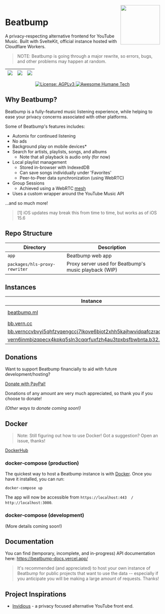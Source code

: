 <img align="right" src=".repo/images/logo-header.png" width="128px" height="128px" />

# Beatbump

A privacy-respecting alternative frontend for YouTube Music. Built with SvelteKit, official instance hosted with Cloudflare Workers.

> NOTE: Beatbump is going through a major rewrite, so errors, bugs, and other problems may happen at random.

<div align="center">

| <img src=".repo/images/playlist.jpeg" width=""/> | <img src=".repo/images/m_artist.png" width="" height="auto"/> | <img src=".repo/images/m_queue.png" width=""/> |
| ------------------------------------------------ | ------------------------------------------------------------- | ---------------------------------------------- |

</div>
<p align="center">
	  <a href="https://www.gnu.org/licenses/agpl-3.0.en.html">
    <img alt="License: AGPLv3" src="https://shields.io/badge/License-AGPL%20v3-blue.svg">
  </a>
  <a href="https://github.com/humanetech-community/awesome-humane-tech">
    <img alt="Awesome Humane Tech" src="https://raw.githubusercontent.com/humanetech-community/awesome-humane-tech/main/humane-tech-badge.svg?sanitize=true">
  </a>
</p>

## Why Beatbump?

Beatbump is a fully-featured music listening experience, while helping to ease your privacy concerns associated with other platforms.

Some of Beatbump's features includes:

- Automix for continued listening
- No ads
- Background play on mobile devices\*
- Search for artists, playlists, songs, and albums
  - Note that all playback is audio only (for now)
- Local playlist management
  - Stored in-browser with IndexedDB
  - Can save songs individually under 'Favorites'
  - Peer-to-Peer data synchronization (using WebRTC)
- Group Sessions
  - Achieved using a WebRTC [mesh](https://en.wikipedia.org/wiki/Mesh_networking)
- Uses a custom wrapper around the YouTube Music API

...and so much more!

> [1] iOS updates may break this from time to time, but works as of iOS 15.6

## Repo Structure

| Directory                     | Description                                           |
| ----------------------------- | ----------------------------------------------------- |
| `app`                         | Beatbump web app                                      |
| `packages/hls-proxy-rewriter` | Proxy server used for Beatbump's music playback (WIP) |

## Instances

| Instance                           | Region               |
| ---------------------------------- | -------------------- |
| [beatbump.ml](https://beatbump.ml)                                                                                                            | Cloudflare (Unknown) |
| [bb.vern.cc](https://bb.vern.cc)                                                                                                              | Canada               |
| [bb.vernccvbvyi5qhfzyqengccj7lkove6bjot2xhh5kajhwvidqafczrad.onion](http://bb.vernccvbvyi5qhfzyqengccj7lkove6bjot2xhh5kajhwvidqafczrad.onion) | Canada               |
| [vern6inmbjzqpecx4kpkq5sln3cqqrfuxfzh4au3tpxbsfbwbnta.b32.i2p](http://vern6inmbjzqpecx4kpkq5sln3cqqrfuxfzh4au3tpxbsfbwbnta.b32.i2p)           | Canada               |
## Donations

Want to support Beatbump financially to aid with future development/hosting?

[Donate with PayPal!](https://www.paypal.com/donate/?hosted_button_id=E6YRHKS2H2KP2)

Donations of any amount are very much appreciated, so thank you if you choose to donate!

_(Other ways to donate coming soon!)_

## Docker

> Note: Still figuring out how to use Docker! Got a suggestion? Open an issue, thanks!

[DockerHub](https://hub.docker.com/r/snuffydev/beatbump)

### docker-compose (production)
The quickest way to host a Beatbump instance is with [Docker](https://www.docker.com/get-started). Once you have it installed, you can run:

```
docker-compose up
```

The app will now be accessible from `https://localhost:443  /  http://localhost:3000`.

### docker-compose (development)


(More details coming soon!)

## Documentation

You can find (temporary, incomplete, and in-progress) API documentation here: https://beatbump-docs.vercel.app/

> It's recommended (and appreciated) to host your own instance of Beatbump for public projects that want to use the data -- especially if you anticipate you will be making a large amount of requests. Thanks! 

## Project Inspirations

- [Invidious](https://github.com/iv-org/invidious) - a privacy focused alternative YouTube front end.
